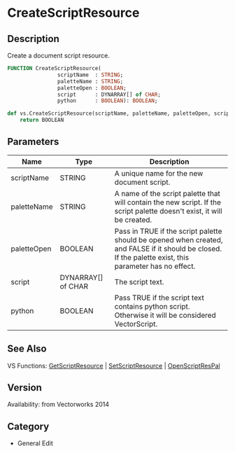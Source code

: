 # CreateScriptResource

## Description
Create a document script resource.

```pascal
FUNCTION CreateScriptResource(
				scriptName  : STRING;
				paletteName : STRING;
				paletteOpen : BOOLEAN;
				script      : DYNARRAY[] of CHAR;
				python      : BOOLEAN): BOOLEAN;
```

```python
def vs.CreateScriptResource(scriptName, paletteName, paletteOpen, script, python):
    return BOOLEAN
```

## Parameters
|Name|Type|Description|
|---|---|---|
|scriptName|STRING|A unique name for the new document script.|
|paletteName|STRING|A name of the script palette that will contain the new script. If the script palette doesn't exist, it will be created.|
|paletteOpen|BOOLEAN|Pass in TRUE if the script palette should be opened when created, and FALSE if it should be closed. If the palette exist, this parameter has no effect.|
|script|DYNARRAY[] of CHAR|The script text.|
|python|BOOLEAN|Pass TRUE if the script text contains python script. Otherwise it will be considered VectorScript.|

## See Also
VS Functions:
[GetScriptResource](GetScriptResource.md) 
| [SetScriptResource](SetScriptResource.md) 
| [OpenScriptResPal](OpenScriptResPal.md)

## Version
Availability: from Vectorworks 2014

## Category
* General Edit

